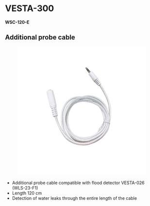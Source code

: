 # VESTA-300

#### WSC-120-E

## Additional probe cable

<figure><img src=".gitbook/assets/image (4) (1) (1) (1).png" alt=""><figcaption></figcaption></figure>

* Additional probe cable compatible with flood detector VESTA-026 (WLS-23-F1)
* Length 120 cm
* Detection of water leaks through the entire length of the cable
